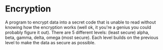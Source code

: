 # Encryption
A program to encrypt data into a secret code that is unable to read without knowing how the encryption works (well ok, it you're a genius you could probably figure it out).
There are 5 different levels: (least secure) alpha, beta, gamma, delta, omega (most secure).
Each level builds on the previous level to make the data as secure as possible.
